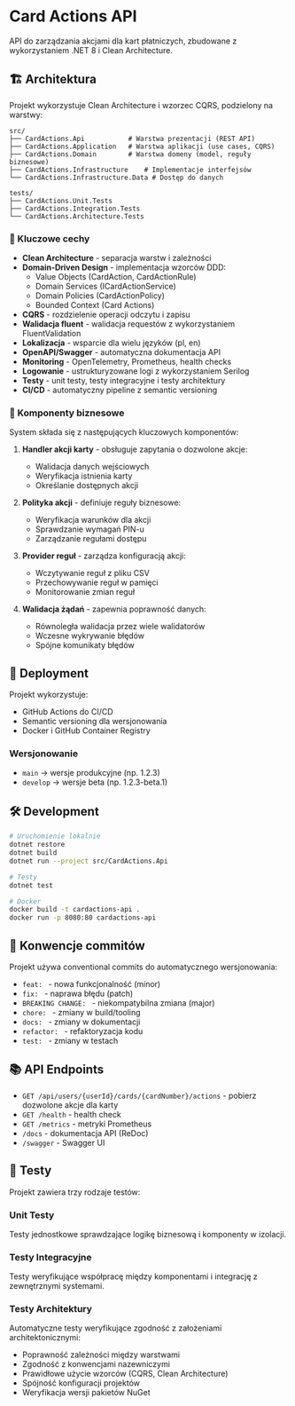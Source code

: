 # Card Actions API

API do zarządzania akcjami dla kart płatniczych, zbudowane z wykorzystaniem .NET 8 i Clean Architecture.

## 🏗️ Architektura

Projekt wykorzystuje Clean Architecture i wzorzec CQRS, podzielony na warstwy:

```
src/
├── CardActions.Api           # Warstwa prezentacji (REST API)
├── CardActions.Application   # Warstwa aplikacji (use cases, CQRS)
├── CardActions.Domain        # Warstwa domeny (model, reguły biznesowe)
├── CardActions.Infrastructure    # Implementacje interfejsów
└── CardActions.Infrastructure.Data # Dostęp do danych

tests/
├── CardActions.Unit.Tests
├── CardActions.Integration.Tests
└── CardActions.Architecture.Tests
```

### 🔑 Kluczowe cechy

- **Clean Architecture** - separacja warstw i zależności
- **Domain-Driven Design** - implementacja wzorców DDD:
  - Value Objects (CardAction, CardActionRule)
  - Domain Services (ICardActionService)
  - Domain Policies (CardActionPolicy)
  - Bounded Context (Card Actions)
- **CQRS** - rozdzielenie operacji odczytu i zapisu
- **Walidacja fluent** - walidacja requestów z wykorzystaniem FluentValidation
- **Lokalizacja** - wsparcie dla wielu języków (pl, en)
- **OpenAPI/Swagger** - automatyczna dokumentacja API
- **Monitoring** - OpenTelemetry, Prometheus, health checks
- **Logowanie** - ustrukturyzowane logi z wykorzystaniem Serilog
- **Testy** - unit testy, testy integracyjne i testy architektury
- **CI/CD** - automatyczny pipeline z semantic versioning

### 💼 Komponenty biznesowe

System składa się z następujących kluczowych komponentów:

1. **Handler akcji karty** - obsługuje zapytania o dozwolone akcje:
   - Walidacja danych wejściowych
   - Weryfikacja istnienia karty
   - Określanie dostępnych akcji

2. **Polityka akcji** - definiuje reguły biznesowe:
   - Weryfikacja warunków dla akcji
   - Sprawdzanie wymagań PIN-u
   - Zarządzanie regułami dostępu

3. **Provider reguł** - zarządza konfiguracją akcji:
   - Wczytywanie reguł z pliku CSV
   - Przechowywanie reguł w pamięci
   - Monitorowanie zmian reguł

4. **Walidacja żądań** - zapewnia poprawność danych:
   - Równoległa walidacja przez wiele walidatorów
   - Wczesne wykrywanie błędów
   - Spójne komunikaty błędów

## 🚀 Deployment

Projekt wykorzystuje:
- GitHub Actions do CI/CD
- Semantic versioning dla wersjonowania
- Docker i GitHub Container Registry

### Wersjonowanie

- `main` -> wersje produkcyjne (np. 1.2.3)
- `develop` -> wersje beta (np. 1.2.3-beta.1)

## 🛠️ Development

```bash
# Uruchomienie lokalnie
dotnet restore
dotnet build
dotnet run --project src/CardActions.Api

# Testy
dotnet test

# Docker
docker build -t cardactions-api .
docker run -p 8080:80 cardactions-api
```

## 📝 Konwencje commitów

Projekt używa conventional commits do automatycznego wersjonowania:

- `feat: ` - nowa funkcjonalność (minor)
- `fix: ` - naprawa błędu (patch)
- `BREAKING CHANGE: ` - niekompatybilna zmiana (major)
- `chore: ` - zmiany w build/tooling
- `docs: ` - zmiany w dokumentacji
- `refactor: ` - refaktoryzacja kodu
- `test: ` - zmiany w testach

## 📚 API Endpoints

- `GET /api/users/{userId}/cards/{cardNumber}/actions` - pobierz dozwolone akcje dla karty
- `GET /health` - health check
- `GET /metrics` - metryki Prometheus
- `/docs` - dokumentacja API (ReDoc)
- `/swagger` - Swagger UI

## 🧪 Testy

Projekt zawiera trzy rodzaje testów:

### Unit Testy
Testy jednostkowe sprawdzające logikę biznesową i komponenty w izolacji.

### Testy Integracyjne
Testy weryfikujące współpracę między komponentami i integrację z zewnętrznymi systemami.

### Testy Architektury
Automatyczne testy weryfikujące zgodność z założeniami architektonicznymi:
- Poprawność zależności między warstwami
- Zgodność z konwencjami nazewniczymi
- Prawidłowe użycie wzorców (CQRS, Clean Architecture)
- Spójność konfiguracji projektów
- Weryfikacja wersji pakietów NuGet
